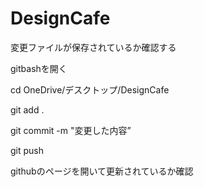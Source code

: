 # DesignCafe
変更ファイルが保存されているか確認する

gitbashを開く

cd OneDrive/デスクトップ/DesignCafe

git add .


git commit -m "変更した内容”


git push

githubのページを開いて更新されているか確認
